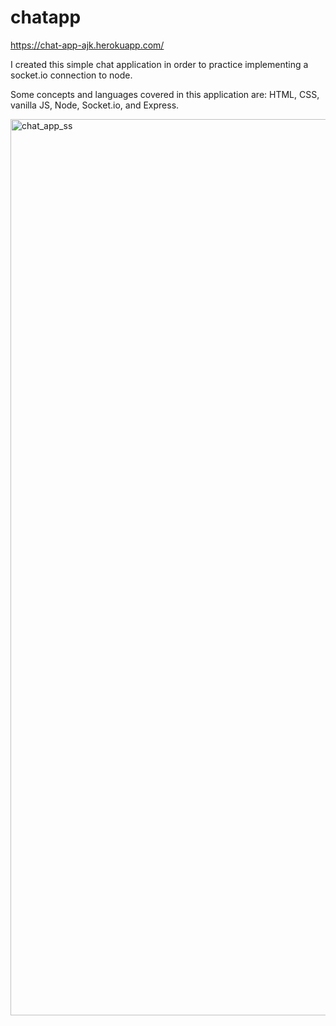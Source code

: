 # chatapp

https://chat-app-ajk.herokuapp.com/

I created this simple chat application in order to practice implementing a socket.io connection to node.

Some concepts and languages covered in this application are: HTML, CSS, vanilla JS, Node, Socket.io, and Express.

<img width="1434" alt="chat_app_ss" src="https://user-images.githubusercontent.com/40888481/168950027-86c51a06-7269-4177-b392-9cf3405f8ec3.png">
